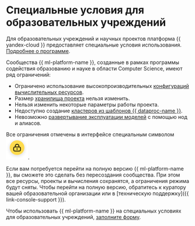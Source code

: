 # Специальные условия для образовательных учреждений

Для образовательных учреждений и научных проектов платформа {{ yandex-cloud }} предоставляет специальные условия использования. [Подробнее о программе](/datasphere-education-program).

Сообщества {{ ml-platform-name }}, созданные в рамках программы содействия образованию и науке в области Computer Science, имеют ряд ограничений:

* Ограничено использование высокопроизводительных [конфигураций вычислительных ресурсов](configurations.md).
* Размер [хранилища проекта](project.md#storage) нельзя изменить.
* Нельзя изменить некоторые параметры работы проекта.
* Недоступно создание [кластеров из шаблонов {{ dataproc-name }}](data-processing-template.md).
* Невозможно [развертывание эксплуатации моделей](deploy/index.md) с помощью нод и алиасов.

Все ограничения отмечены в интерфейсе специальным символом ![freetier-lock](../../_assets/datasphere/lock-yellow.svg).

Если вам потребуется перейти на полную версию {{ ml-platform-name }}, вы сможете это сделать без пересоздания сообщества. При этом все ресурсы, проекты и вычисления сохранятся, а ограничения режима будут сняты. Чтобы перейти на полную версию, обратитесь к куратору вашей образовательной организации или в [техническую поддержку]({{ link-console-support }}).

Чтобы использовать {{ ml-platform-name }} на специальных условиях для образовательных учреждений, [заполните форму](#datasphere-edu-form).